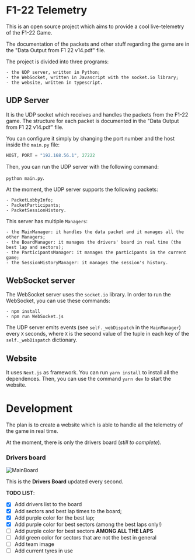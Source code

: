 # **F1-22 Telemetry**

This is an open source project which aims to provide a cool live-telemetry of the F1-22 Game.

The documentation of the packets and other stuff regarding the game are in the "Data Output from F1 22 v14.pdf" file.

The project is divided into three programs:

    - the UDP server, written in Python;
    - the WebSocket, written in Javascript with the socket.io library;
    - the website, written in typescript.
    
    
## UDP Server

It is the UDP socket which receives and handles the packets from the F1-22 game. The structure for each packet is documented
in the "Data Output from F1 22 v14.pdf" file. 

You can configure it simply by changing the port number and the host inside the `main.py` file:

```python
HOST, PORT = "192.168.56.1", 27222
```

Then, you can run the UDP server with the following command:

`python main.py`.

At the moment, the UDP server supports the following packets:

    - PacketLobbyInfo;
    - PacketParticipants;
    - PacketSessionHistory.
    
This server has multiple `Managers`:

    - the MainManager: it handles the data packet and it manages all the other Managers;
    - the BoardManager: it manages the drivers' board in real time (the best lap and sectors);
    - the ParticipantsManager: it manages the participants in the current game;
    - the SessionHistoryManager: it manages the session's history.
    
    
## WebSocket server
The WebSocket server uses the `socket.io` library. In order to run the WebSocket, you can use these commands:
    
    - npm install
    - npm run WebSocket.js
    
The UDP server emits events (see `self._webDispatch` in the `MainManager`) every `X` seconds, where `X` is the second value of the tuple
in each key of the `self._webDispatch` dictionary.


## Website

It uses `Next.js` as framework. You can run `yarn install` to install all the dependences. Then, you can use the command `yarn dev` to start the website.


# Development

The plan is to create a website which is able to handle all the telemetry of the game in real time.

At the moment, there is only the drivers board (_still to complete_).

### Drivers board

![MainBoard](https://i.gyazo.com/5dc1bbcde0208f44e788d23d3a236969.png)

This is the **Drivers Board** updated every second.

**TODO LIST**:

- [X] Add drivers list to the board
- [X] Add sectors and best lap times to the board;
- [X] Add purple color for the best lap;
- [X] Add purple color for best sectors (among the best laps only!)
- [ ] Add purple color for best sectors **AMONG ALL THE LAPS**
- [ ] Add green color for sectors that are not the best in general
- [ ] Add team image
- [ ] Add current tyres in use

